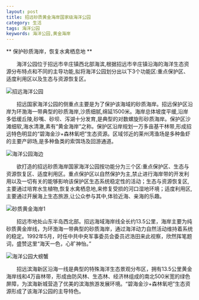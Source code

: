 ```yaml
---
layout: post
title: 招远砂质黄金海岸国家级海洋公园
category: 生活
tags: 海洋公园
keywords: 海洋公园,黄金海岸
---
```

** 保护砂质海岸，恢复水禽栖息地 **

　　海洋公园位于招远市辛庄镇西北部海滨,根据招远市辛庄镇沿海的海洋生态资源分布特点和不同的主导功能,拟将海洋公园划分出以下3个功能区:重点保护区、适度利用区以及生态与资源恢复区。

![招远海洋公园](http://pic.yupoo.com/bztd/GoA8NYcJ/SaKXf.jpg)

　　招远国家海洋公园的侧重点主要是为了保护该海域的砂质海岸。招远保护区沿岸为环渤海一带典型的砂质海岸,沙质细腻,绵延1500米。海岸总体坡度平缓,沿岸多低缓丘陵,砂嘴、砂坝、泻湖十分发育,是典型的对数螺旋形砂质海岸。保护区沙滩细软,海水清澈,素有“黄金海岸”之称。保护区沿岸规划一万多亩基干林带,形成招远特色明显的“碧海金沙+森林氧吧”生态资源。区域邻近的莱州湾渔场是多种鱼虾的主要产卵场,是多种鱼类的索饵场及回游通道。

![海洋公园海边](http://pic.yupoo.com/bztd/GoA8Ptl1/154TSN.jpg)

　　欲打造的招远砂质海岸国家海洋公园按功能分为三个区:重点保护区、生态与资源恢复区、适度利用区。重点保护区以自然保护为主,禁止进行海岸带的开发利用以及一切有关的能够影响该保护区生态系统稳定性的活动；生态与资源恢复区,主要通过培育水生植物,恢复水禽栖息地,来修复受损的河口湿地环境；适度利用区,主要通过开展海上生态旅游,让公众参与其中,体验近海、亲海的乐趣。

![砂质黄金海岸1](http://pic.yupoo.com/bztd/GoA8OHYm/13dp5y.jpg)

　　招远市地处山东半岛西北部。招远海域海岸线全长约13.5公里，海岸主要为纯砂质黄金岸线，为环渤海一带典型的砂质海岸，通过海洋动力自然活动维持着系统的稳定。1992年5月，时任中共中央军事委员会委员迟浩田来此视察，欣然挥笔题词，盛赞这里“海天一色，心旷神怡。”

![海洋公园大螃蟹](http://pic.yupoo.com/bztd/GoA8P0zA/2m609.jpg)

　　招远滨海新区沿海一线是典型的特殊海洋生态景观分布区，拥有13.5公里黄金海岸线和4万亩林带，形成由防风林、生态林、经济林组成的南北500米宽的绿色屏障，为滨海新城营造了优美的滨海旅游发展环境。“碧海金沙+森林氧吧”生态资源形成了该海洋公园的主导特色。